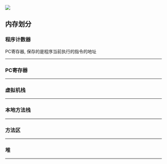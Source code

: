 ![](../../static/files/Pasted%20image%2020220224151754.png)
  
## 内存划分
  

### 程序计数器
PC寄存器, 保存的是程序当前执行的指令的地址


---
  

### PC寄存器


---  

### 虚拟机栈


---

### 本地方法栈


---

### 方法区


---

### 堆


---
